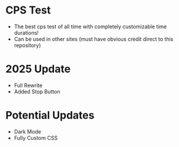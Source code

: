 # CPS Test
- The best cps test of all time with completely customizable time durations!
- Can be used in other sites (must have obvious credit direct to this repository)


# 2025 Update
- Full Rewrite
- Added Stop Button

# Potential Updates
- Dark  Mode
- Fully Custom CSS
  

